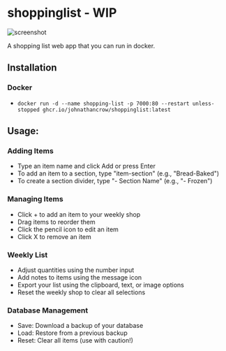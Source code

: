 # shoppinglist - WIP

![screenshot](https://github.com/user-attachments/assets/5ac64a38-e2a5-4e97-b51b-f2e4f325ee19)

A shopping list web app that you can run in docker.

## Installation
### Docker
- ```docker run -d --name shopping-list -p 7000:80 --restart unless-stopped ghcr.io/johnathancrow/shoppinglist:latest```

## Usage:
### Adding Items
- Type an item name and click Add or press Enter
- To add an item to a section, type "item-section" (e.g., "Bread-Baked")
- To create a section divider, type "- Section Name" (e.g., "- Frozen")
### Managing Items
- Click + to add an item to your weekly shop
- Drag items to reorder them
- Click the pencil icon to edit an item
- Click X to remove an item
### Weekly List
- Adjust quantities using the number input
- Add notes to items using the message icon
- Export your list using the clipboard, text, or image options
- Reset the weekly shop to clear all selections
### Database Management
- Save: Download a backup of your database
- Load: Restore from a previous backup
- Reset: Clear all items (use with caution!)
